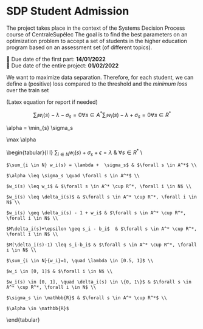 # SDP Student Admission

The project takes place in the context of the Systems Decision Process course of CentraleSupélec
The goal is to find the best parameters on an optimization problem to accept a set of students in the higher education program based on an assessment set (of different topics).

:date: Due date of the first part: **14/01/2022** \
:date: Due date of the entire project: **01/02/2022**

We want to maximize data separation. Therefore, for each student, we can define a (positive) loss compared to the threshold and the *minimum loss* over the train set 

(Latex equation for report if needed)

 
```math
\sum_{i}{w_{i}(s)}-\lambda - \sigma_s = 0 \forall s \in A^*
\sum_{i}{w_{i}(s)}-\lambda + \sigma_s = 0 \forall s \in R^*
```

 \alpha = \min_{s} \sigma_s 


 \max \alpha 

\begin{tabular}{l l}
    $\sum_{i \in N}{w_i(s)} + \sigma_s + \epsilon = \lambda$ & $\forall s \in R^*$ \\

    $\sum_{i \in N} w_i(s) = \lambda +  \sigma_s$ & $\forall s \in A^*$ \\

    $\alpha \leq \sigma_s \quad \forall s \in A^*$ \\

    $w_i(s) \leq w_i$ & $\forall s \in A^* \cup R^*, \forall i \in N$ \\

    $w_i(s) \leq \delta_i(s)$ & $\forall s \in A^* \cup R^*, \forall i \in N$ \\

    $w_i(s) \geq \delta_i(s) - 1 + w_i$ & $\forall s \in A^* \cup R^*, \forall i \in N$ \\

    $M\delta_i(s)+\epsilon \geq s_i - b_i$  & $\forall s \in A^* \cup R^*, \forall i \in N$ \\

    $M(\delta_i(s)-1) \leq s_i-b_i$ & $\forall s \in A^* \cup R^*, \forall i \in N$ \\

    $\sum_{i \in N}{w_i}=1, \quad \lambda \in [0.5, 1]$ \\
 
    $w_i \in [0, 1]$ & $\forall i \in N$ \\

    $w_i(s) \in [0, 1], \quad \delta_i(s) \in \{0, 1\}$ & $\forall s \in A^* \cup R^*, \forall i \in N$ \\

    $\sigma_s \in \mathbb{R}$ & $\forall s \in A^* \cup R^*$ \\

    $\alpha \in \mathbb{R}$
\end{tabular}
```
